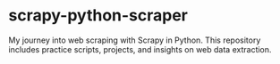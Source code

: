 # scrapy-python-scraper
My journey into web scraping with Scrapy in Python. This repository includes practice scripts, projects, and insights on web data extraction.
